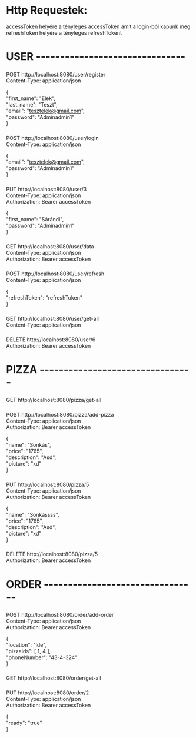 # Http Requestek:

accessToken helyére a tényleges accessToken amit a login-ból kapunk meg
refreshToken helyére a tényleges refreshTokent

# USER -------------------------------
###
POST http://localhost:8080/user/register  
Content-Type: application/json  
  
{  
  "first_name": "Elek",  
  "last_name": "Teszt",  
  "email": "tesztelek@gmail.com",  
  "password": "Adminadmin1"  
}  

###
POST http://localhost:8080/user/login  
Content-Type: application/json  
  
{  
  "email": "tesztelek@gmail.com",  
  "password": "Adminadmin1"  
}  

###
PUT http://localhost:8080/user/3  
Content-Type: application/json  
Authorization: Bearer accessToken  
  
{  
  "first_name": "Sárándi",  
  "password": "Adminadmin1"  
}  

###
GET http://localhost:8080/user/data  
Content-Type: application/json  
Authorization: Bearer accessToken  

###
POST http://localhost:8080/user/refresh  
Content-Type: application/json  
  
{  
  "refreshToken": "refreshToken"  
}  

###
GET http://localhost:8080/user/get-all  
Content-Type: application/json  

###
DELETE http://localhost:8080/user/6  
Authorization: Bearer accessToken  

# PIZZA --------------------------------
###
GET http://localhost:8080/pizza/get-all  

###
POST http://localhost:8080/pizza/add-pizza  
Content-Type: application/json  
Authorization: Bearer accessToken  
  
{  
  "name": "Sonkás",  
  "price": "1765",  
  "description": "Asd",  
  "picture": "xd"  
}  

###
PUT http://localhost:8080/pizza/5  
Content-Type: application/json  
Authorization: Bearer accessToken  
  
{  
  "name": "Sonkássss",  
  "price": "1765",  
  "description": "Asd",  
  "picture": "xd"  
}  

###
DELETE http://localhost:8080/pizza/5  
Authorization: Bearer accessToken  

# ORDER --------------------------------

###
POST http://localhost:8080/order/add-order  
Content-Type: application/json  
Authorization: Bearer accessToken  
  
{  
  "location": "Ide",  
  "pizzaIds": [ 1, 4 ],  
  "phoneNumber": "43-4-324"  
}  

###
GET http://localhost:8080/order/get-all  

###
PUT http://localhost:8080/order/2  
Content-Type: application/json  
Authorization: Bearer accessToken  
  
{  
  "ready": "true"  
}  
